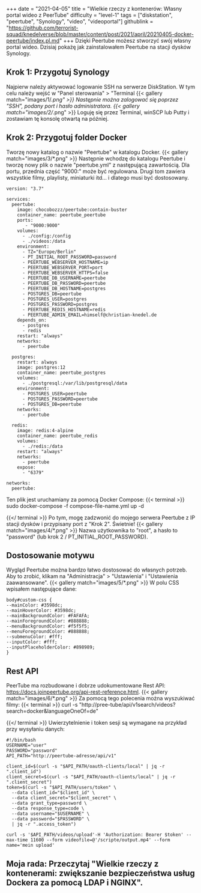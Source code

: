 +++
date = "2021-04-05"
title = "Wielkie rzeczy z kontenerów: Własny portal wideo z PeerTube"
difficulty = "level-1"
tags = ["diskstation", "peertube", "Synology", "video", "videoportal"]
githublink = "https://github.com/terrorist-squad/knedelverse/blob/master/content/post/2021/april/20210405-docker-peertube/index.pl.md"
+++
Dzięki Peertube możesz stworzyć swój własny portal wideo. Dzisiaj pokażę jak zainstalowałem Peertube na stacji dysków Synology.
## Krok 1: Przygotuj Synology
Najpierw należy aktywować logowanie SSH na serwerze DiskStation. W tym celu należy wejść w "Panel sterowania" > "Terminal
{{< gallery match="images/1/*.png" >}}
Następnie można zalogować się poprzez "SSH", podany port i hasło administratora.
{{< gallery match="images/2/*.png" >}}
Loguję się przez Terminal, winSCP lub Putty i zostawiam tę konsolę otwartą na później.
## Krok 2: Przygotuj folder Docker
Tworzę nowy katalog o nazwie "Peertube" w katalogu Docker.
{{< gallery match="images/3/*.png" >}}
Następnie wchodzę do katalogu Peertube i tworzę nowy plik o nazwie "peertube.yml" z następującą zawartością. Dla portu, przednia część "9000:" może być regulowana. Drugi tom zawiera wszystkie filmy, playlisty, miniaturki itd... i dlatego musi być dostosowany.
```
version: "3.7"

services:
  peertube:
    image: chocobozzz/peertube:contain-buster
    container_name: peertube_peertube
    ports:
       - "9000:9000"
    volumes:
      - ./config:/config
      - ./videos:/data
    environment:
      - TZ="Europe/Berlin"
      - PT_INITIAL_ROOT_PASSWORD=password
      - PEERTUBE_WEBSERVER_HOSTNAME=ip
      - PEERTUBE_WEBSERVER_PORT=port
      - PEERTUBE_WEBSERVER_HTTPS=false
      - PEERTUBE_DB_USERNAME=peertube
      - PEERTUBE_DB_PASSWORD=peertube
      - PEERTUBE_DB_HOSTNAME=postgres
      - POSTGRES_DB=peertube
      - POSTGRES_USER=postgres
      - POSTGRES_PASSWORD=postgres
      - PEERTUBE_REDIS_HOSTNAME=redis
      - PEERTUBE_ADMIN_EMAIL=himself@christian-knedel.de
    depends_on:
      - postgres
      - redis
    restart: "always"
    networks:
      - peertube

  postgres:
    restart: always
    image: postgres:12
    container_name: peertube_postgres
    volumes:
      - ./postgresql:/var/lib/postgresql/data
    environment:
      - POSTGRES_USER=peertube
      - POSTGRES_PASSWORD=peertube
      - POSTGRES_DB=peertube
    networks:
      - peertube

  redis:
    image: redis:4-alpine
    container_name: peertube_redis
    volumes:
      - ./redis:/data
    restart: "always"
    networks:
      - peertube
    expose:
      - "6379"

networks:
  peertube:

```
Ten plik jest uruchamiany za pomocą Docker Compose:
{{< terminal >}}
sudo docker-compose -f compose-file-name.yml up -d

{{</ terminal >}}
Po tym, mogę zadzwonić do mojego serwera Peertube z IP stacji dysków i przypisany port z "Krok 2". Świetnie!
{{< gallery match="images/4/*.png" >}}
Nazwa użytkownika to "root", a hasło to "password" (lub krok 2 / PT_INITIAL_ROOT_PASSWORD).
## Dostosowanie motywu
Wygląd Peertube można bardzo łatwo dostosować do własnych potrzeb. Aby to zrobić, klikam na "Administracja" > "Ustawienia" i "Ustawienia zaawansowane".
{{< gallery match="images/5/*.png" >}}
W polu CSS wpisałem następujące dane:
```
body#custom-css {
--mainColor: #3598dc;
--mainHoverColor: #3598dc;
--mainBackgroundColor: #FAFAFA;
--mainForegroundColor: #888888;
--menuBackgroundColor: #f5f5f5;
--menuForegroundColor: #888888;
--submenuColor: #fff;
--inputColor: #fff;
--inputPlaceholderColor: #898989;
}

```

## Rest API
PeerTube ma rozbudowane i dobrze udokumentowane Rest API: https://docs.joinpeertube.org/api-rest-reference.html.
{{< gallery match="images/6/*.png" >}}
Za pomocą tego polecenia można wyszukiwać filmy:
{{< terminal >}}
curl -s "http://pree-tube/api/v1search/videos?search=docker&languageOneOf=de"

{{</ terminal >}}
Uwierzytelnienie i token sesji są wymagane na przykład przy wysyłaniu danych:
```
#!/bin/bash
USERNAME="user"
PASSWORD="password"
API_PATH="http://peertube-adresse/api/v1"

client_id=$(curl -s "$API_PATH/oauth-clients/local" | jq -r ".client_id")
client_secret=$(curl -s "$API_PATH/oauth-clients/local" | jq -r ".client_secret")
token=$(curl -s "$API_PATH/users/token" \
  --data client_id="$client_id" \
  --data client_secret="$client_secret" \
  --data grant_type=password \
  --data response_type=code \
  --data username="$USERNAME" \
  --data password="$PASSWORD" \
  | jq -r ".access_token")

curl -s '$API_PATH/videos/upload'-H 'Authorization: Bearer $token' --max-time 11600 --form videofile=@'/scripte/output.mp4' --form name='mein upload' 

```

## Moja rada: Przeczytaj "Wielkie rzeczy z kontenerami: zwiększanie bezpieczeństwa usług Dockera za pomocą LDAP i NGINX".
